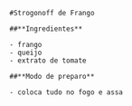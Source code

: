 	#Strogonoff de Frango

	##**Ingredientes**

	- frango
	- queijo
	- extrato de tomate
	
	##**Modo de preparo**

	- coloca tudo no fogo e assa


